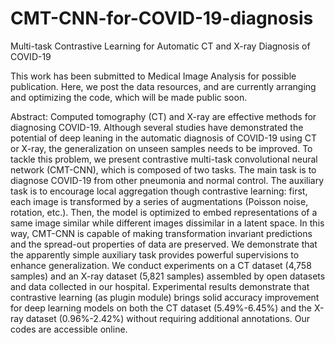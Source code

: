 # CMT-CNN-for-COVID-19-diagnosis
Multi-task Contrastive Learning for Automatic CT and X-ray Diagnosis of COVID-19

This work has been submitted to Medical Image Analysis for possible publication. Here, we post the data resources, and are currently arranging and optimizing the code, which will be made public soon.

Abstract: Computed tomography (CT) and X-ray are effective methods for diagnosing COVID-19. Although several studies have demonstrated the potential of deep leaning in the automatic diagnosis of COVID-19 using CT or X-ray, the generalization on unseen samples needs to be improved. To tackle this problem, we present contrastive multi-task convolutional neural network (CMT-CNN), which is composed of two tasks. The main task is to diagnose COVID-19 from other pneumonia and normal control. The auxiliary task is to encourage local aggregation though contrastive learning: first, each image is transformed by a series of augmentations (Poisson noise, rotation, etc.). Then, the model is optimized to embed representations of a same image similar while different images dissimilar in a latent space. In this way, CMT-CNN is capable of making transformation invariant predictions and the spread-out properties of data are preserved. We demonstrate that the apparently simple auxiliary task provides powerful supervisions to enhance generalization. We conduct experiments on a CT dataset (4,758 samples) and an X-ray dataset (5,821 samples) assembled by open datasets and data collected in our hospital. Experimental results demonstrate that contrastive learning (as plugin module) brings solid accuracy improvement for deep learning models on both the CT dataset (5.49%-6.45%) and the X-ray dataset (0.96%-2.42%) without requiring additional annotations. Our codes are accessible online.
